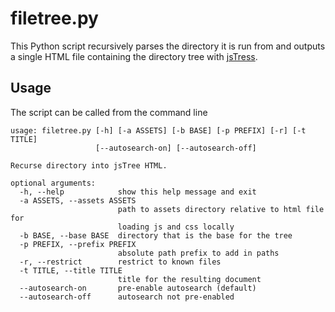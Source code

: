 # filetree.py

This Python script recursively parses the directory it is run from and outputs a single HTML file containing the directory tree with [jsTress](https://www.jstree.com/).

## Usage

The script can be called from the command line

```
usage: filetree.py [-h] [-a ASSETS] [-b BASE] [-p PREFIX] [-r] [-t TITLE]
                   [--autosearch-on] [--autosearch-off]

Recurse directory into jsTree HTML.

optional arguments:
  -h, --help            show this help message and exit
  -a ASSETS, --assets ASSETS
                        path to assets directory relative to html file for
                        loading js and css locally
  -b BASE, --base BASE  directory that is the base for the tree
  -p PREFIX, --prefix PREFIX
                        absolute path prefix to add in paths
  -r, --restrict        restrict to known files
  -t TITLE, --title TITLE
                        title for the resulting document
  --autosearch-on       pre-enable autosearch (default)
  --autosearch-off      autosearch not pre-enabled
```


